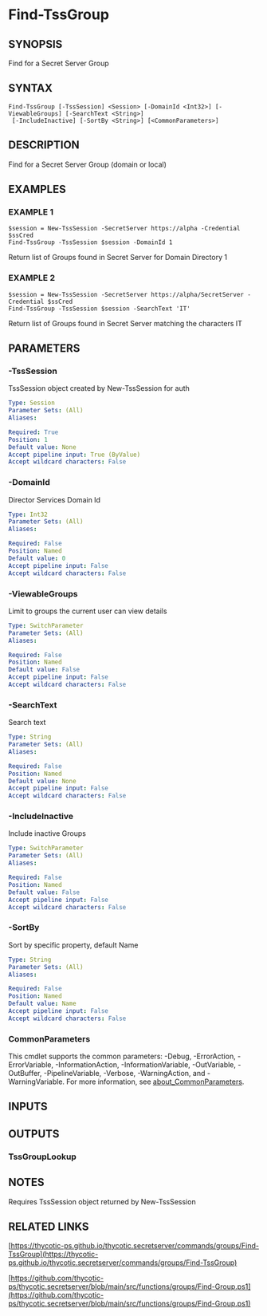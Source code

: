# Find-TssGroup

## SYNOPSIS
Find for a Secret Server Group

## SYNTAX

```
Find-TssGroup [-TssSession] <Session> [-DomainId <Int32>] [-ViewableGroups] [-SearchText <String>]
 [-IncludeInactive] [-SortBy <String>] [<CommonParameters>]
```

## DESCRIPTION
Find for a Secret Server Group (domain or local)

## EXAMPLES

### EXAMPLE 1
```
$session = New-TssSession -SecretServer https://alpha -Credential $ssCred
Find-TssGroup -TssSession $session -DomainId 1
```

Return list of Groups found in Secret Server for Domain Directory 1

### EXAMPLE 2
```
$session = New-TssSession -SecretServer https://alpha/SecretServer -Credential $ssCred
Find-TssGroup -TssSession $session -SearchText 'IT'
```

Return list of Groups found in Secret Server matching the characters IT

## PARAMETERS

### -TssSession
TssSession object created by New-TssSession for auth

```yaml
Type: Session
Parameter Sets: (All)
Aliases:

Required: True
Position: 1
Default value: None
Accept pipeline input: True (ByValue)
Accept wildcard characters: False
```

### -DomainId
Director Services Domain Id

```yaml
Type: Int32
Parameter Sets: (All)
Aliases:

Required: False
Position: Named
Default value: 0
Accept pipeline input: False
Accept wildcard characters: False
```

### -ViewableGroups
Limit to groups the current user can view details

```yaml
Type: SwitchParameter
Parameter Sets: (All)
Aliases:

Required: False
Position: Named
Default value: False
Accept pipeline input: False
Accept wildcard characters: False
```

### -SearchText
Search text

```yaml
Type: String
Parameter Sets: (All)
Aliases:

Required: False
Position: Named
Default value: None
Accept pipeline input: False
Accept wildcard characters: False
```

### -IncludeInactive
Include inactive Groups

```yaml
Type: SwitchParameter
Parameter Sets: (All)
Aliases:

Required: False
Position: Named
Default value: False
Accept pipeline input: False
Accept wildcard characters: False
```

### -SortBy
Sort by specific property, default Name

```yaml
Type: String
Parameter Sets: (All)
Aliases:

Required: False
Position: Named
Default value: Name
Accept pipeline input: False
Accept wildcard characters: False
```

### CommonParameters
This cmdlet supports the common parameters: -Debug, -ErrorAction, -ErrorVariable, -InformationAction, -InformationVariable, -OutVariable, -OutBuffer, -PipelineVariable, -Verbose, -WarningAction, and -WarningVariable. For more information, see [about_CommonParameters](http://go.microsoft.com/fwlink/?LinkID=113216).

## INPUTS

## OUTPUTS

### TssGroupLookup
## NOTES
Requires TssSession object returned by New-TssSession

## RELATED LINKS

[https://thycotic-ps.github.io/thycotic.secretserver/commands/groups/Find-TssGroup](https://thycotic-ps.github.io/thycotic.secretserver/commands/groups/Find-TssGroup)

[https://github.com/thycotic-ps/thycotic.secretserver/blob/main/src/functions/groups/Find-Group.ps1](https://github.com/thycotic-ps/thycotic.secretserver/blob/main/src/functions/groups/Find-Group.ps1)

